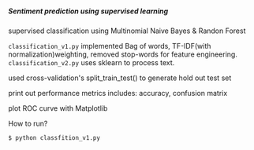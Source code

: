 ##### Sentiment prediction using supervised learning

supervised classification using Multinomial Naive Bayes & Randon Forest 

`classification_v1.py` implemented Bag of words, TF-IDF(with normalization)weighting, removed stop-words for feature engineering. `classification_v2.py` uses sklearn to process text. 

used cross-validation's split_train_test() to generate hold out test set

print out performance metrics includes: accuracy, confusion matrix

plot ROC curve with Matplotlib 

How to run?

    $ python classfition_v1.py



